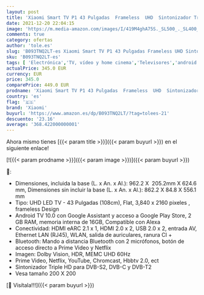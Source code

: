 ```yaml
---
layout: post
title: 'Xiaomi Smart TV P1 43 Pulgadas  Frameless  UHD  Sintonizador Triple  Android 10.0  Prime Video  Netflix  Google Assistant  Compatible con Alexa  Bluetooth  3 HDMI  2 USB  [Model 2021]'
date: 2021-12-20 22:04:15
image: 'https://m.media-amazon.com/images/I/419M4ghA75S._SL500_._SL400_.jpg'
comments: true
category: ofertas
author: 'tole.es'
slug: 'B093TNQ2LT-es Xiaomi Smart TV P1 43 Pulgadas Frameless UHD Sintonizador...'
sku: 'B093TNQ2LT-es'
tags: [ 'Electrónica','TV, vídeo y home cinema','Televisores','android','xiaomi', ]
actualPrice: 345.0 EUR
currency: EUR
price: 345.0
comparePrice: 449.0 EUR
prodname: 'Xiaomi Smart TV P1 43 Pulgadas  Frameless  UHD  Sintonizador Triple  Android 10.0  Prime Video  Netflix  Google Assistant  Compatible con Alexa  Bluetooth  3 HDMI  2 USB  [Model 2021]'
country: 'es'
flag: '🇪🇸'
brand: 'Xiaomi'
buyurl: 'https://www.amazon.es/dp/B093TNQ2LT/?tag=tolees-21'
descuento: '23.16'
average: '368.422000000001'
---
```


Ahora mismo tienes [{{< param title >}}]({{< param buyurl >}}) en el siguiente enlace!

[![{{< param prodname >}}]({{< param image >}})]({{< param buyurl >}})

🔎:

- Dimensiones, incluida la base (L. x An. x Al.): 962.2 X  205.2mm X 624.6 mm, Dimensiones sin incluir la base (L. x An. x Al.): 862.2 X 84.8 X 556.1 mm
- Tipo: UHD LED TV - 43 Pulgadas (108cm), Flat, 3,840 x 2160 pixeles , frameless Design
- Android TV 10.0 con Google Assistant y acceso a Google Play Store, 2 GB RAM, memoria interna de 16GB, Compatible con Alexa
- Conectividad: HDMI eARC 2.1 x 1, HDMI 2.0 x 2, USB 2.0 x 2, entrada AV, Ethernet LAN (RJ45), WLAN, salida de auriculares, ranura CI +
- Bluetooth: Mando a distancia Bluetooth con 2 micrófonos, botón de acceso directo a Prime Video y Netflix
- Imagen: Dolby Vision, HDR, MEMC UHD 60Hz
- Prime Video, Netflix, YouTube, Chromcast, Hbbtv 2.0, ect
- Sintonizador Triple HD para DVB-S2, DVB-C y DVB-T2
- Vesa tamaño 200 X 200

[🛒 Visítala!!!]({{< param buyurl >}})
